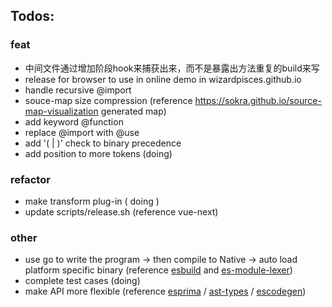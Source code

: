 
## Todos: 

### feat

* 中间文件通过增加阶段hook来捕获出来，而不是暴露出方法重复的build来写
* release for browser to use in online demo in wizardpisces.github.io
* handle recursive @import
* souce-map size compression (reference https://sokra.github.io/source-map-visualization generated map)
* add keyword @function
* replace @import with @use
* add '( | )' check to binary precedence
* add position to more tokens (doing)

### refactor

* make transform plug-in ( doing )
* update scripts/release.sh (reference vue-next)

### other

* use go to write the program -> then compile to Native -> auto load platform specific binary (reference [esbuild](https://github.com/evanw/esbuild) and [es-module-lexer](https://github.com/guybedford/es-module-lexer))
* complete test cases (doing)
* make API more flexible (reference  [esprima](https://www.npmjs.com/package/esprima) / [ast-types](https://www.npmjs.com/package/ast-types) / [escodegen](https://www.npmjs.com/package/escodegen))
